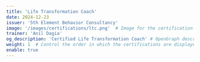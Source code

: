 ```yaml
---
title: 'Life Transformation Coach'
date: 2024-12-23
issuer: '5th Element Behavior Consultancy'
image: '/images/certifications/ltc.png'  # Image for the certification
trainer: 'Anil Dagia'
og_description: 'Certified Life Transformation Coach' # OpenGraph description for this page
weight: 1  # Control the order in which the certifications are displayed
enable: true
---
```


